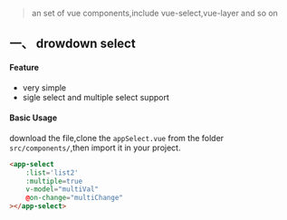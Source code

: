 
> an set of vue components,include vue-select,vue-layer and so on

## 一、 drowdown select
#### Feature
* very simple
* sigle select and multiple select support

#### Basic Usage
download the file,clone the `appSelect.vue`  from the folder `src/components/`,then import it in your project.

```html
<app-select
    :list='list2'
    :multiple=true
    v-model="multiVal"
    @on-change="multiChange"
></app-select>
```


